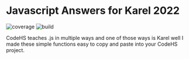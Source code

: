 # Javascript Answers for Karel 2022

![coverage](https://img.shields.io/badge/coverage-52%25-orange) ![build](https://img.shields.io/badge/build-passing-brightgreen)

CodeHS teaches .js in multiple ways and one of those ways is Karel well I made these simple functions easy to copy and paste into your CodeHS project.
